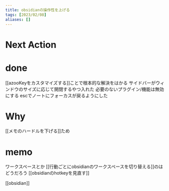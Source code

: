 ```yaml
---
title: obsidianの操作性を上げる
tags: [2023/02/08]
aliases: []
---
```


# Next Action
# done
[[azooKeyをカスタマイズする]]ことで根本的な解決をはかる
サイドバーがウィンドウのサイズに応じて開閉するやつ入れた
必要のないプラグイン/機能は無効にする
escでノートにフォーカスが戻るようにした

# Why
[[メモのハードルを下げる]]ため
# memo
ワークスペースとか
[[行動ごとにobsidianのワークスペースを切り替える]]のはどうだろう
[[obsidianのhotkeyを見直す]]

[[obsidian]]